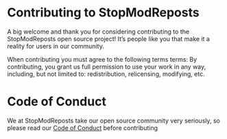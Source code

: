 # Contributing to StopModReposts

A big welcome and thank you for considering contributing to the StopModReposts open source project! It’s people like you that make it a reality for users in our community.

When contributing you must agree to the following terms terms:
By contributing, you grant us full permission to use your work in any way, including, but not limited to: redistribution, relicensing, modifying, etc.

# Code of Conduct
We at StopModReposts take our open source community very seriously, so please read our [Code of Conduct](https://github.com/StopModReposts/Illegal-Mod-Sites/blob/master/CODE_OF_CONDUCT.md) before contributing
